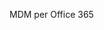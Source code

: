 <Token xmlns:xlink="http://www.w3.org/1999/xlink">MDM per Office 365</Token>

<!--HONumber=Jul16_HO3-->


